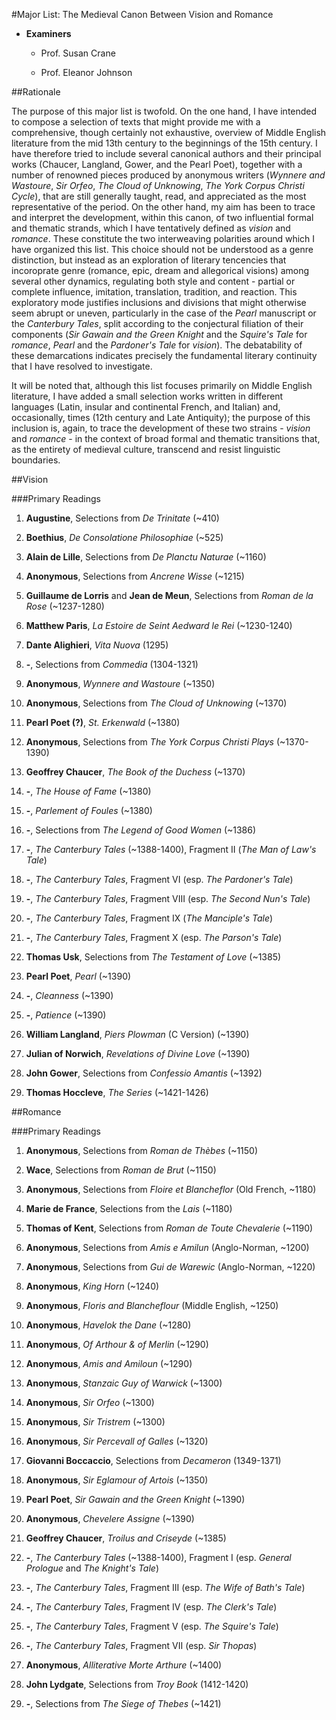 #Major List: The Medieval Canon Between Vision and Romance

- __Examiners__

	- Prof. Susan Crane

	- Prof. Eleanor Johnson

##Rationale

The purpose of this major list is twofold. On the one hand, I have intended to compose a selection of texts that might provide me with a comprehensive, though certainly not exhaustive, overview of Middle English literature from the mid 13th century to the beginnings of the 15th century. I have therefore tried to include several canonical authors and their principal works (Chaucer, Langland, Gower, and the Pearl Poet), together with a number of renowned pieces produced by anonymous writers (_Wynnere and Wastoure_, _Sir Orfeo_, _The Cloud of Unknowing_, _The York Corpus Christi Cycle_), that are still generally taught, read, and appreciated as the most representative of the period. On the other hand, my aim has been to trace and interpret the development, within this canon, of two influential formal and thematic strands, which I have tentatively defined as _vision_ and _romance_. These constitute the two interweaving polarities around which I have organized this list. This choice should not be understood as a genre distinction, but instead as an exploration of literary tencencies that incoroprate genre (romance, epic, dream and allegorical visions) among several other dynamics, regulating both style and content - partial or complete influence, imitation, translation, tradition, and reaction. This exploratory mode justifies inclusions and divisions that might otherwise seem abrupt or uneven, particularly in the case of the _Pearl_ manuscript or the _Canterbury Tales_, split according to the conjectural filiation of their components (_Sir Gawain and the Green Knight_ and the _Squire's Tale_ for _romance_, _Pearl_ and the _Pardoner's Tale_ for _vision_). The debatability of these demarcations indicates precisely the fundamental literary continuity that I have resolved to investigate. 

It will be noted that, although this list focuses primarily on Middle English literature, I have added a small selection works written in different languages (Latin, insular and continental French, and Italian) and, occasionally, times (12th century and Late Antiquity); the purpose of this inclusion is, again, to trace the development of these two strains - _vision_ and _romance_ - in the context of broad formal and thematic transitions that, as the entirety of medieval culture, transcend and resist linguistic boundaries.

##Vision

###Primary Readings

1. __Augustine__, Selections from _De Trinitate_ (~410)

1. __Boethius__, _De Consolatione Philosophiae_ (~525)

1. __Alain de Lille__, Selections from _De Planctu Naturae_ (~1160)

1. __Anonymous__, Selections from _Ancrene Wisse_ (~1215)

1. __Guillaume de Lorris__ and __Jean de Meun__, Selections from _Roman de la Rose_ (~1237-1280)

1. __Matthew Paris__, _La Estoire de Seint Aedward le Rei_ (~1230-1240)

1. __Dante Alighieri__, _Vita Nuova_ (1295)

1. __-__, Selections from _Commedia_ (1304-1321)

1. __Anonymous__, _Wynnere and Wastoure_ (~1350)

1. __Anonymous__, Selections from _The Cloud of Unknowing_ (~1370)

1. __Pearl Poet (?)__, _St. Erkenwald_ (~1380)

1. __Anonymous__, Selections from _The York Corpus Christi Plays_ (~1370-1390)

1. __Geoffrey Chaucer__, _The Book of the Duchess_ (~1370)

1. __-__, _The House of Fame_ (~1380)
	
1. __-__, _Parlement of Foules_ (~1380)

1. __-__, Selections from _The Legend of Good Women_ (~1386)

1. __-__, _The Canterbury Tales_ (~1388-1400), Fragment II (_The Man of Law's Tale_)

1. __-__, _The Canterbury Tales_, Fragment VI (esp. _The Pardoner's Tale_)

1. __-__, _The Canterbury Tales_, Fragment VIII (esp. _The Second Nun's Tale_)

1. __-__, _The Canterbury Tales_, Fragment IX (_The Manciple's Tale_)

1. __-__, _The Canterbury Tales_, Fragment X (esp. _The Parson's Tale_)

1. __Thomas Usk__, Selections from _The Testament of Love_ (~1385)

1. __Pearl Poet__, _Pearl_ (~1390)
	
1. __-__, _Cleanness_ (~1390)
	
1. __-__, _Patience_ (~1390)

1. __William Langland__, _Piers Plowman_ (C Version) (~1390) 

1. __Julian of Norwich__, _Revelations of Divine Love_ (~1390)

1. __John Gower__, Selections from _Confessio Amantis_ (~1392)

1. __Thomas Hoccleve__, _The Series_ (~1421-1426)

##Romance

###Primary Readings

1. __Anonymous__, Selections from _Roman de Thèbes_ (~1150)

1. __Wace__, Selections from _Roman de Brut_ (~1150)

1. __Anonymous__, Selections from _Floire et Blancheflor_ (Old French, ~1180)

2. __Marie de France__, Selections from the _Lais_ (~1180)

1. __Thomas of Kent__, Selections from _Roman de Toute Chevalerie_ (~1190)

1. __Anonymous__, Selections from _Amis e Amilun_ (Anglo-Norman, ~1200)

1. __Anonymous__, Selections from _Gui de Warewic_ (Anglo-Norman, ~1220)

1. __Anonymous__, _King Horn_ (~1240)

1. __Anonymous__, _Floris and Blancheflour_ (Middle English, ~1250)

1. __Anonymous__, _Havelok the Dane_ (~1280)

1. __Anonymous__, _Of Arthour & of Merlin_ (~1290)

1. __Anonymous__, _Amis and Amiloun_ (~1290)

1. __Anonymous__, _Stanzaic Guy of Warwick_ (~1300)

1. __Anonymous__, _Sir Orfeo_ (~1300)

1. __Anonymous__, _Sir Tristrem_ (~1300)

1. __Anonymous__, _Sir Percevall of Galles_ (~1320)

1. __Giovanni Boccaccio__, Selections from _Decameron_ (1349-1371)

1. __Anonymous__, _Sir Eglamour of Artois_ (~1350)

1. __Pearl Poet__, _Sir Gawain and the Green Knight_ (~1390)

1. __Anonymous__, _Chevelere Assigne_ (~1390)

1. __Geoffrey Chaucer__, _Troilus and Criseyde_ (~1385)

1. __-__, _The Canterbury Tales_ (~1388-1400), Fragment I (esp. _General Prologue_ and _The Knight's Tale_)

1. __-__, _The Canterbury Tales_, Fragment III (esp. _The Wife of Bath's Tale_)

1. __-__, _The Canterbury Tales_, Fragment IV (esp. _The Clerk's Tale_)

1. __-__, _The Canterbury Tales_, Fragment V (esp. _The Squire's Tale_)

1. __-__, _The Canterbury Tales_, Fragment VII (esp. _Sir Thopas_)

1. __Anonymous__, _Alliterative Morte Arthure_ (~1400)

1. __John Lydgate__, Selections from _Troy Book_ (1412-1420) 

1. __-__, Selections from _The Siege of Thebes_ (~1421) 
